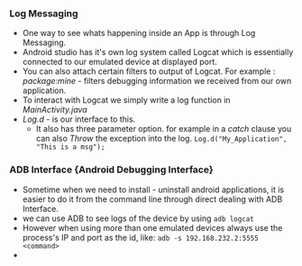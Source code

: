 ### Log Messaging
- One way to see whats happening inside an App is through Log Messaging.
- Android studio has it's own log system called Logcat which is essentially connected to our emulated device at displayed port. 
- You can also attach certain filters to output of Logcat. For example : *package:mine* - filters debugging information we received from our own application.
- To interact with Logcat we simply write a log function in *MainActivity.java* 
- *Log.d* - is our interface to this. 
	- It also has three parameter option. for example in a *catch* clause you can also *Throw* the exception into the log.
	`Log.d("My_Application", "This is a msg");`
### ADB Interface {Android Debugging Interface}
- Sometime when we need to install - uninstall android applications, it is easier to do it from the command line through direct dealing with ADB Interface. 
- we can use ADB to see logs of the device by using `adb logcat`
- However when using more than one emulated devices always use the process's IP and port as the id, like: `adb -s 192.168.232.2:5555 <command>`
- 


